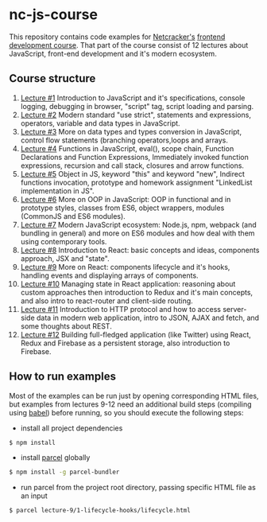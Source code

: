 # nc-js-course

This repository contains code examples for [Netcracker's](https://www.netcracker.com/) [frontend development course](http://nn.edu-netcracker.com/).
That part of the course consist of 12 lectures about JavaScript, front-end development and it's modern ecosystem.

## Course structure

1. [Lecture #1](./lecture-1)
Introduction to JavaScript and it's specifications, console logging, debugging in browser, "script" tag, script loading and parsing.
2. [Lecture #2](./lecture-2)
Modern standard "use strict", statements and expressions, operators, variable and data types in JavaScript.
3. [Lecture #3](./lecture-3)
More on data types and types conversion in JavaScript, control flow statements (branching operators,loops and arrays.
4. [Lecture #4](./lecture-4)
Functions in JavaScript, eval(), scope chain, Function Declarations and Function Expressions, Immediately invoked function expressions, recursion and call stack, closures and arrow functions.
5. [Lecture #5](./lecture-5)
Object in JS, keyword "this" and keyword "new", Indirect functions invocation, prototype and homework assignment "LinkedList implementation in JS".
6. [Lecture #6](./lecture-6)
More on OOP in JavaScript: OOP in functional and in prototype styles, classes from ES6, object wrappers, modules (CommonJS and ES6 modules).
7. [Lecture #7](./lecture-7)
Modern JavaScript ecosystem: Node.js, npm, webpack (and bundling in general) and more on ES6 modules and how deal with them using contemporary tools.
8. [Lecture #8](./lecture-8)
Introduction to React: basic concepts and ideas, components approach, JSX and "state".
9. [Lecture #9](./lecture-9)
More on React: components lifecycle and it's hooks, handling events and displaying arrays of components.
10. [Lecture #10](./lecture-10)
Managing state in React application: reasoning about custom approaches then introduction to Redux and it's main concepts, and also intro to react-router and client-side routing.
11. [Lecture #11](./lecture-11)
Introduction to HTTP protocol and how to access server-side data in modern web application, intro to JSON, AJAX and fetch, and some thoughts about REST.
12. [Lecture #12](./lecture-12)
Building full-fledged application (like Twitter) using React, Redux and Firebase as a persistent storage, also introduction to Firebase.

## How to run examples

Most of the examples can be run just by opening corresponding HTML files, but examples from lectures 9-12 need an additional build steps (compiling using [babel](http://babeljs.io/)) before running, so you should execute the following steps:

- install all project dependencies

```sh
$ npm install
```

 - install [parcel](https://parceljs.org/) globally

```sh
$ npm install -g parcel-bundler
```

 - run parcel from the project root directory, passing specific HTML file as an input

```sh
$ parcel lecture-9/1-lifecycle-hooks/lifecycle.html
```
